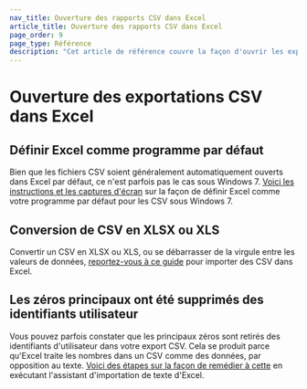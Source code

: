```yaml
---
nav_title: Ouverture des rapports CSV dans Excel
article_title: Ouverture des rapports CSV dans Excel
page_order: 9
page_type: Référence
description: "Cet article de référence couvre la façon d'ouvrir les exportations CSV dans Excel."
---
```


# Ouverture des exportations CSV dans Excel

## Définir Excel comme programme par défaut

Bien que les fichiers CSV soient généralement automatiquement ouverts dans Excel par défaut, ce n'est parfois pas le cas sous Windows 7. [Voici les instructions et les captures d'écran][20] sur la façon de définir Excel comme votre programme par défaut pour les CSV sous Windows 7.

## Conversion de CSV en XLSX ou XLS

Convertir un CSV en XLSX ou XLS, ou se débarrasser de la virgule entre les valeurs de données, [reportez-vous à ce guide][19] pour importer des CSV dans Excel.

## Les zéros principaux ont été supprimés des identifiants utilisateur

Vous pouvez parfois constater que les principaux zéros sont retirés des identifiants d'utilisateur dans votre export CSV. Cela se produit parce qu'Excel traite les nombres dans un CSV comme des données, par opposition au texte. [Voici des étapes sur la façon de remédier à cette][22] en exécutant l'assistant d'importation de texte d'Excel.


[19]: https://www.ablebits.com/office-addins-blog/2014/05/01/convert-csv-excel/#import-csv-wizard
[20]: http://www.solveyourtech.com/how-to-open-csv-files-with-excel-by-default/
[22]: https://www.ablebits.com/office-addins-blog/2014/05/01/convert-csv-excel/#csv-leading-zero
